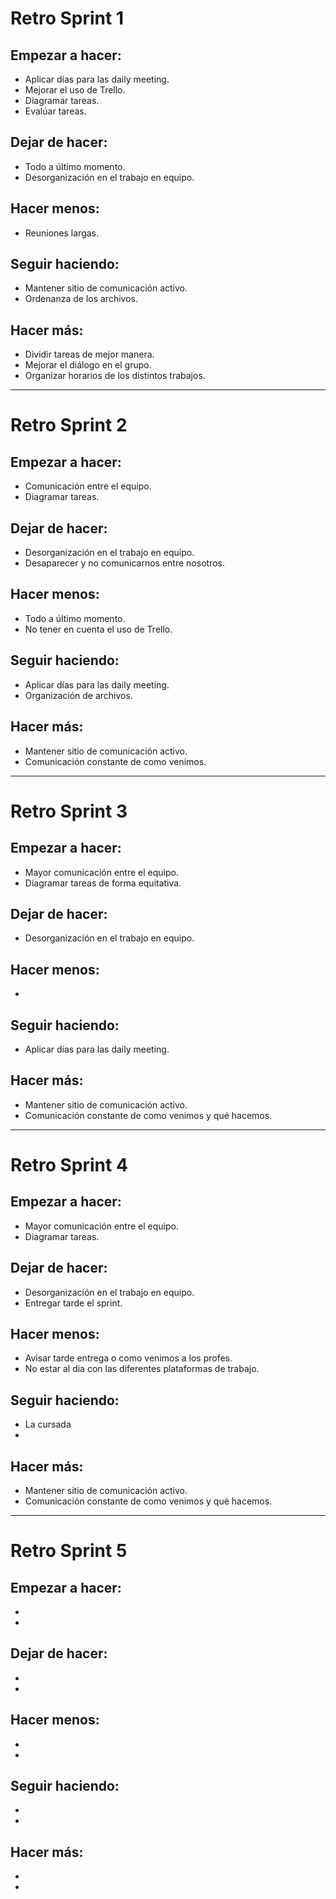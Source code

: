 # Retro Sprint 1

## Empezar a hacer:
- Aplicar días para las daily meeting.
- Mejorar el uso de Trello.
- Diagramar tareas.
- Evalúar tareas.

## Dejar de hacer:
- Todo a último momento.
- Desorganización en el trabajo en equipo.

## Hacer menos:
- Reuniones largas.

## Seguir haciendo:
- Mantener sitio de comunicación activo.
- Ordenanza de los archivos.

## Hacer más:
- Dividir tareas de mejor manera.
- Mejorar el diálogo en el grupo.
- Organizar horarios de los distintos trabajos.

- - - - - - - - - - - - - - - - - - - - - - - - - - - - - - - - - - - - - - - - - - - - - - - - - - - - - - - - - - - - - 

# Retro Sprint 2

## Empezar a hacer:
- Comunicación entre el equipo.
- Diagramar tareas.

## Dejar de hacer:
- Desorganización en el trabajo en equipo.
- Desaparecer y no comunicarnos entre nosotros.

## Hacer menos:
- Todo a último momento.
- No tener en cuenta el uso de Trello.

## Seguir haciendo:
- Aplicar días para las daily meeting.
- Organización de archivos.

## Hacer más:
- Mantener sitio de comunicación activo.
- Comunicación constante de como venimos.

- - - - - - - - - - - - - - - - - - - - - - - - - - - - - - - - - - - - - - - - - - - - - - - - - - - - - - - - - - - - - 

# Retro Sprint 3    

## Empezar a hacer:
- Mayor comunicación entre el equipo.
- Diagramar tareas de forma equitativa.

## Dejar de hacer:
- Desorganización en el trabajo en equipo.

## Hacer menos:
- 

## Seguir haciendo:
- Aplicar días para las daily meeting.

## Hacer más:
- Mantener sitio de comunicación activo.
- Comunicación constante de como venimos y qué hacemos.

- - - - - - - - - - - - - - - - - - - - - - - - - - - - - - - - - - - - - - - - - - - - - - - - - - - - - - - - - - - - - 

# Retro Sprint 4

## Empezar a hacer:
- Mayor comunicación entre el equipo.
- Diagramar tareas.

## Dejar de hacer:
- Desorganización en el trabajo en equipo.
- Entregar tarde el sprint.

## Hacer menos:
- Avisar tarde entrega o como venimos a los profes.
- No estar al dia con las diferentes plataformas de trabajo.

## Seguir haciendo:
- La cursada
- 

## Hacer más:
- Mantener sitio de comunicación activo.
- Comunicación constante de como venimos y qué hacemos.

- - - - - - - - - - - - - - - - - - - - - - - - - - - - - - - - - - - - - - - - - - - - - - - - - - - - - - - - - - - - - 

# Retro Sprint 5

## Empezar a hacer:
- 
- 

## Dejar de hacer:
- 
- 

## Hacer menos:
- 
- 

## Seguir haciendo:
- 
- 

## Hacer más:
- 
- 
